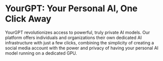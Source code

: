 # YourGPT: Your Personal AI, One Click Away

YourGPT revolutionizes access to powerful, truly private AI models. Our platform offers individuals and organizations their own dedicated AI infrastructure with just a few clicks, combining the simplicity of creating a social media account with the power and privacy of having your personal AI model running on a dedicated GPU.